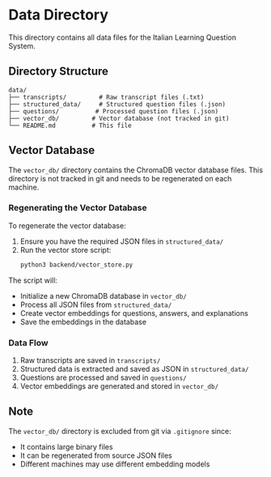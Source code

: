 # Data Directory

This directory contains all data files for the Italian Learning Question System.

## Directory Structure

```
data/
├── transcripts/         # Raw transcript files (.txt)
├── structured_data/     # Structured question files (.json)
├── questions/          # Processed question files (.json)
├── vector_db/         # Vector database (not tracked in git)
└── README.md          # This file
```

## Vector Database

The `vector_db/` directory contains the ChromaDB vector database files. This directory is not tracked in git and needs to be regenerated on each machine.

### Regenerating the Vector Database

To regenerate the vector database:

1. Ensure you have the required JSON files in `structured_data/`
2. Run the vector store script:
   ```bash
   python3 backend/vector_store.py
   ```

The script will:
- Initialize a new ChromaDB database in `vector_db/`
- Process all JSON files from `structured_data/`
- Create vector embeddings for questions, answers, and explanations
- Save the embeddings in the database

### Data Flow

1. Raw transcripts are saved in `transcripts/`
2. Structured data is extracted and saved as JSON in `structured_data/`
3. Questions are processed and saved in `questions/`
4. Vector embeddings are generated and stored in `vector_db/`

## Note

The `vector_db/` directory is excluded from git via `.gitignore` since:
- It contains large binary files
- It can be regenerated from source JSON files
- Different machines may use different embedding models 